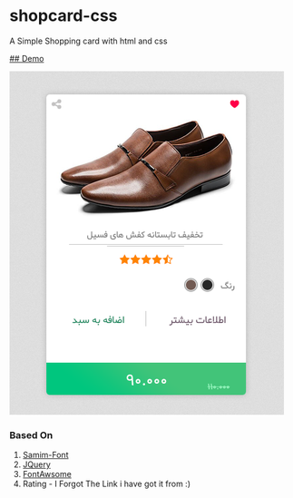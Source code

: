 # shopcard-css
A Simple Shopping card with html and css

[## Demo](http://mgarebaghi.ir/shopcard/) 

<img src="https://github.com/The-LoneWolf/shopcard-css/raw/master/index.png">

### Based On 
1. [Samim-Font](https://github.com/rastikerdar/samim-font) 
2. [JQuery](https://github.com/jquery/jquery) 
3. [FontAwsome](https://github.com/FortAwesome/Font-Awesome) 
4. Rating - I Forgot The Link i have got it from :)
